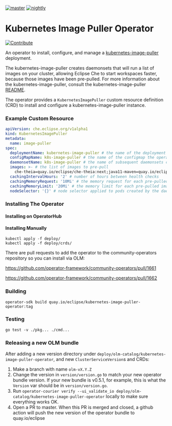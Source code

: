 [![master](https://ci.centos.org/buildStatus/icon?subject=master&job=devtools-che-incubator-kubernetes-image-puller-operator-build-master/)](https://ci.centos.org/job/devtools-che-incubator-kubernetes-image-puller-operator-build-master/)
[![nightly](https://ci.centos.org/buildStatus/icon?subject=nightly&job=devtools-kubernetes-image-puller-operator-nightly)](https://ci.centos.org/job/devtools-kubernetes-image-puller-operator-nightly/)


# Kubernetes Image Puller Operator

[![Contribute](https://www.eclipse.org/che/contribute.svg)](https://che.openshift.io/f?url=https://github.com/che-incubator/kubernetes-image-puller-operator)

An operator to install, configure, and manage a [kubernetes-image-puller](https://github.com/che-incubator/kubernetes-image-puller) deployment.

The kubernetes-image-puller creates daemonsets that will run a list of images on your cluster, allowing Eclipse Che to start workspaces faster, because those images have been pre-pulled.  For more information about the kubernetes-image-puller, consult the kubernetes-image-puller [README](https://github.com/che-incubator/kubernetes-image-puller/blob/master/README.md).

The operator provides a `KubernetesImagePuller` custom resource definition (CRD) to install and configure a kubernetes-image-puller instance.

### Example Custom Resource

```yaml
apiVersion: che.eclipse.org/v1alpha1
kind: KubernetesImagePuller
metadata:
  name: image-puller
spec:
  deploymentName: kubernetes-image-puller # the name of the deployment the operator creates
  configMapName: k8s-image-puller # the name of the configmap the operator creates
  daemonsetName: k8s-image-puller # the name of subsequent daemonsets created by the kubernetes-image-puller
  images: >- # the list of images to pre-pull
  	che-theia=quay.io/eclipse/che-theia:next;java11-maven=quay.io/eclipse/che-java11-maven:nightly
  cachingIntervalHours: '2' # number of hours between health checks
  cachingMemoryRequest: '10Mi' # the memory request for each pre-pulled image
  cachingMemoryLimit: '20Mi' # the memory limit for each pre-pulled image
  nodeSelector: '{}' # node selector applied to pods created by the daemonset
```

### Installing The Operator

#### Installing on OperatorHub

#### Installing Manually
``` shell
kubectl apply -f deploy/
kubectl apply -f deploy/crds/
```

There are pull requests to add the operator to the community-operators repository so you can install via OLM:

https://github.com/operator-framework/community-operators/pull/1661

https://github.com/operator-framework/community-operators/pull/1662

### Building

`operator-sdk build quay.io/eclipse/kubernetes-image-puller-operator:tag`

### Testing

`go test -v ./pkg... ./cmd...`

### Releasing a new OLM bundle

After adding a new version directory under `deploy/olm-catalog/kubernetes-image-puller-operator`, and new `ClusterServiceVersion`s and CRDs:

1. Make a branch with name `olm-vX.Y.Z`
2. Change the version in `version/version.go` to match your new operator bundle version.  If your new bundle is v0.5.1, for example, this is what the `Version` var should be in `version/version.go`.
3. Run `operator-courier verify --ui_validate_io deploy/olm-catalog/kubernetes-image-puller-operator` locally to make sure everything works OK.
4. Open a PR to master.  When this PR is merged and closed, a github action will push the new version of the operator bundle to quay.io/eclipse
